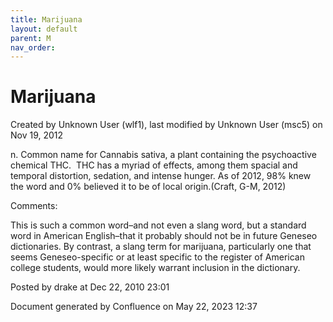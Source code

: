 ```yaml
---
title: Marijuana
layout: default
parent: M
nav_order:
---
```


# Marijuana

Created by  Unknown User (wlf1), last modified by  Unknown User (msc5) on Nov 19, 2012

n. Common name for Cannabis sativa, a plant containing the psychoactive chemical THC.  THC has a myriad of effects, among them spacial and temporal distortion, sedation, and intense hunger. As of 2012, 98% knew the word and 0% believed it to be of local origin.(Craft, G-M, 2012)

Comments:

This is such a common word–and not even a slang word, but a standard word in American English–that it probably should not be in future Geneseo dictionaries. By contrast, a slang term for marijuana, particularly one that seems Geneseo-specific or at least specific to the register of American college students, would more likely warrant inclusion in the dictionary.

Posted by drake at Dec 22, 2010 23:01

Document generated by Confluence on May 22, 2023 12:37


